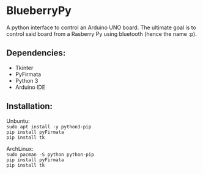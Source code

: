 # BlueberryPy
A python interface to control an Arduino UNO board. The ultimate goal is to control said board from a Rasberry Py using bluetooth (hence the name :p).

## Dependencies:
- Tkinter
- PyFirmata
- Python 3
- Arduino IDE

## Installation:

Unbuntu:
\
```sudo apt install -y python3-pip```
\
```pip install pyFirmata```
\
```pip install tk```

ArchLinux:
\
```sudo pacman -S python python-pip```
\
```pip install pyFirmata```
\
```pip install tk```
